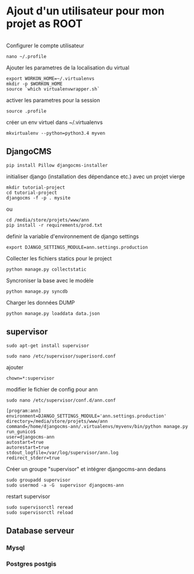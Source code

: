 # Ajout d'un utilisateur pour mon projet as ROOT 

```

```


Configurer le compte utilisateur

```
nano ~/.profile
```
Ajouter les parametres de la localisation du virtual

```
export WORKON_HOME=~/.virtualenvs
mkdir -p $WORKON_HOME
source `which virtualenvwrapper.sh`
```

activer les parametres pour la session

```
source .profile
```







créer un env virtuel dans ~/.virtualenvs

```
mkvirtualenv --python=python3.4 myven
```


## DjangoCMS

```
pip install Pillow djangocms-installer
```
initialiser django (installation des dépendance etc.) avec un projet vierge

```
mkdir tutorial-project
cd tutorial-project
djangocms -f -p . mysite
```

ou 

```
cd /media/store/projets/www/ann
pip install -r requirements/prod.txt
```

definir la variable d'environnement de django settings

``` 
export DJANGO_SETTINGS_MODULE=ann.settings.production
``` 

Collecter les fichiers statics pour le project

```
python manage.py collectstatic
```

Syncroniser la base avec le modèle
```
python manage.py syncdb
```

Charger les données DUMP
```
python manage.py loaddata data.json
```





## supervisor

```
sudo apt-get install supervisor
```
```
sudo nano /etc/supervisor/superisord.conf

```

ajouter

```
chown=*:supervisor 
```

modifier le fichier de config pour ann

```
sudo nano /etc/supervisor/conf.d/ann.conf

```



```
[program:ann]
environment=DJANGO_SETTINGS_MODULE='ann.settings.production'
directory=/media/store/projets/www/ann
command=/home/djangocms-ann/.virtualenvs/myvenv/bin/python manage.py run_gunico$
user=djangocms-ann
autostart=true
autorestart=true
stdout_logfile=/var/log/supervisor/ann.log
redirect_stderr=true

```


Créer un groupe "supervisor" et intégrer djangocms-ann dedans
```
sudo groupadd supervisor
sudo usermod -a -G  supervisor djangocms-ann
```



restart supervisor

```
sudo supervisorctl reread
sudo supervisorctl reload
```







## Database serveur

### Mysql
### Postgres postgis
